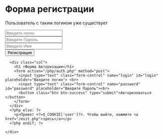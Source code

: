 <!DOCTYPE html>
<html lang="en">
<head>
  <meta charset="UTF-8">
  <meta http-equiv="X-UA-Compatible" content="IE=edge">
  <meta name="viewport" content="width=device-width, initial-scale=1.0">
  <link href="https://cdn.jsdelivr.net/npm/bootstrap@5.0.2/dist/css/bootstrap.min.css" rel="stylesheet" integrity="sha384-EVSTQN3/azprG1Anm3QDgpJLIm9Nao0Yz1ztcQTwFspd3yD65VohhpuuCOmLASjC" crossorigin="anonymous">
  <link rel="stylesheet" href="/css/style.css"> 
  <title>Registration</title>
</head>
<body>
  <div class="container mt-4">
    <?php 
    if($_COOKIE['user'] == ''):
    ?>
    <div class="row">
      <div class="col">
        <h1 >Форма регистрации</h1>
        <form action="php/check.php" method="post">
          <p class="user-exists  ?> text-danger fs-6 p-0 pt-2 m-0">Пользователь с таким логином уже существует</p>
          <input type="text" class="form-control" name="login" id="login" placeholder="Введите логин"> <br>
          <input type="text" class="form-control" name="password" id="password" placeholder="Введите Пароль"><br>
          <input type="text" class="form-control" name="name" id="name" placeholder="Введите Имя"><br>
          <button class="btn btn-success" type="submit">Регистрация</button>
        </form>
      </div>

      <div class="col">
        <h1 >Форма Авторизации</h1>
        <form action="/php/auth.php" method="post">
          <input type="text" class="form-control" name="login" id="login" placeholder="Введите логин"> <br>
          <input type="text" class="form-control" name="password" id="password" placeholder="Введите Пароль"><br>
          <button class="btn btn-success" type="submit">Авторизоваться </button>
        </form>
      </div>
      <?php else: ?>
        <p>Привет <?=$_COOKIE['user']?>. Чтобы выйти, нажмите <a href="/exit.php">здесь</a></p>
      <?php endif; ?>

    </div>
  </div>
</body>
</html>
